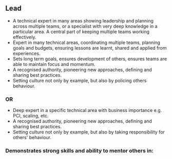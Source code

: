 
## Lead


- A technical expert in many areas showing leadership and planning across multiple teams, or a specialist with very deep knowledge in a particular area.  A central part of keeping multiple teams working effectively.
- Expert in many technical areas, coordinating multiple teams, planning goals and budgets, ensuring lessons are learnt, shared and applied from experiences.
- Sets long term goals, ensures development of others, ensures teams are able to maintain focus and momentum.
- A recognised authority, pioneering new approaches, defining and sharing best practices.
- Setting culture not only by example, but also by policing others behaviour.

### OR

- Deep expert in a specific technical area with business importance e.g. PCI, scaling, etc.
- A recognised authority, pioneering new approaches, defining and sharing best practices.
- Setting culture not only by example, but also by taking responsibility for others' behaviour.
 

### Demonstrates strong skills and ability to mentor others in:
